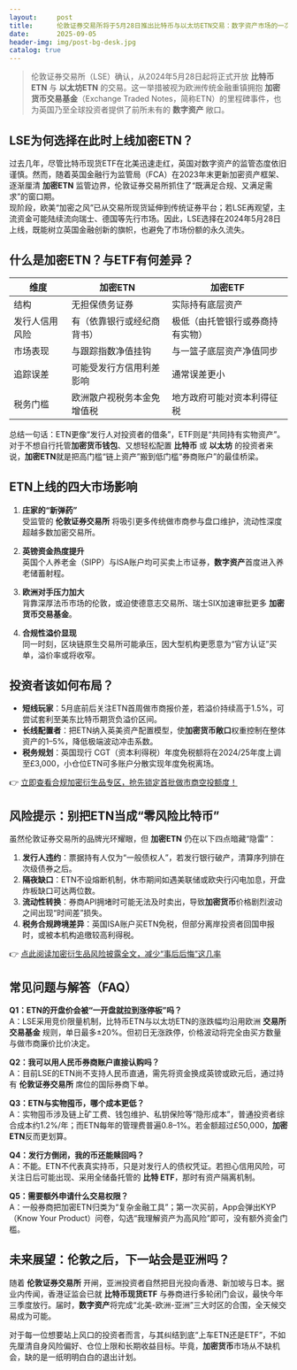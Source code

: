 ```yaml
---
layout:     post
title:      伦敦证券交易所将于5月28日推出比特币与以太坊ETN交易：数字资产市场的一次里程碑
date:       2025-09-05
header-img: img/post-bg-desk.jpg
catalog: true
---
```


> 伦敦证券交易所（LSE）确认，从2024年5月28日起将正式开放 **比特币ETN** 与 **以太坊ETN** 的交易。这一举措被视为欧洲传统金融重镇拥抱 **加密货币交易基金**（Exchange Traded Notes，简称ETN）的里程碑事件，也为英国乃至全球投资者提供了前所未有的 **数字资产** 敞口。

## LSE为何选择在此时上线加密ETN？

过去几年，尽管比特币现货ETF在北美迅速走红，英国对数字资产的监管态度依旧谨慎。然而，随着英国金融行为监管局（FCA）在2023年末更新加密资产框架、逐渐厘清 **加密ETN** 监管边界，伦敦证券交易所抓住了“既满足合规、又满足需求”的窗口期。  
现阶段，欧美“加密之风”已从交易所现货延伸到传统证券平台；若LSE再观望，主流资金可能陆续流向瑞士、德国等先行市场。因此，LSE选择在2024年5月28日上线，既能树立英国金融创新的旗帜，也避免了市场份额的永久流失。

## 什么是加密ETN？与ETF有何差异？

| 维度           | 加密ETN                               | 加密ETF                               |
|----------------|----------------------------------------|----------------------------------------|
| 结构           | 无担保债务证券                         | 实际持有底层资产                       |
| 发行人信用风险 | 有（依靠银行或经纪商背书）             | 极低（由托管银行或券商持有实物）       |
| 市场表现       | 与跟踪指数净值挂钩                     | 与一篮子底层资产净值同步               |
| 追踪误差       | 可能受发行方信用利差影响               | 通常误差更小                           |
| 税务门槛       | 欧洲散户视税务本金免增值税             | 地方政府可能对资本利得征税             |

总结一句话：ETN更像“发行人对投资者的借条”，ETF则是“共同持有实物资产”。对于不想自行托管**加密货币钱包**、又想轻松配置 **比特币** 或 **以太坊** 的投资者来说，**加密ETN**就是把高门槛“链上资产”搬到低门槛“券商账户”的最佳桥梁。

## ETN上线的四大市场影响

1. **庄家的“新弹药”**  
   受监管的 **伦敦证券交易所** 将吸引更多传统做市商参与盘口维护，流动性深度超越多数加密交易所。
   
2. **英镑资金热度提升**  
   英国个人养老金（SIPP）与ISA账户均可买卖上市证券，**数字资产**首度进入养老储蓄射程。
   
3. **欧洲对手压力加大**  
   背靠深厚法币市场的伦敦，或迫使德意志交易所、瑞士SIX加速审批更多 **加密货币交易基金**。
   
4. **合规性溢价显现**  
   同一时刻，区块链原生交易所可能承压，因大型机构更愿意为“官方认证”买单，溢价率或将收窄。

## 投资者该如何布局？

- **短线玩家**：5月底前后关注ETN首周做市商报价差，若溢价持续高于1.5%，可尝试套利至美东比特币期货负溢价区间。  
- **长线配置者**：把ETN纳入英美资产配置模型，使**加密货币敞口**权重控制在整体资产的1–5%，降低极端波动冲击系数。  
- **税务规划**：英国现行 CGT（资本利得税）年度免税额将在2024/25年度上调至£3,000，小仓位ETN可多账户分散实现年度免税离场。

👉 [立即查看合规加密衍生品专区，抢先锁定首批做市商空投额度！](https://okxdog.com/)

## 风险提示：别把ETN当成“零风险比特币”

虽然伦敦证券交易所的品牌光环耀眼，但 **加密ETN** 仍在以下四点暗藏“隐雷”：

1. **发行人违约**：票据持有人仅为“一般债权人”，若发行银行破产，清算序列排在次级债券之后。  
2. **隔夜缺口**：ETN不设熔断机制，休市期间如遇美联储或欧央行闪电加息，开盘炸板缺口可达两位数。  
3. **流动性转换**：券商API拥堵时可能无法及时卖出，导致**加密货币**价格剧烈波动之间出现“时间差”损失。  
4. **税务合规跨境差异**：英国ISA账户买ETN免税，但部分离岸投资者回国申报时，或被本机构追缴较高利得税。

👉 [点此阅读加密衍生品风险披露全文，减少“事后后悔”这几率](https://okxdog.com/)

## 常见问题与解答（FAQ）

**Q1：ETN的开盘价会被“一开盘就拉到涨停板”吗？**  
A：LSE采用竞价限量机制，比特币ETN与以太坊ETN的涨跌幅均沿用欧洲 **交易所交易基金** 规则，单日最多±20%。但初日无涨跌停，价格波动将完全由买方数量与做市商廉价比价决定。  

**Q2：我可以用人民币券商账户直接认购吗？**  
A：目前LSE的ETN尚不支持人民币直通，需先将资金换成英镑或欧元后，通过持有 **伦敦证券交易所** 席位的国际券商下单。  

**Q3：ETN与实物囤币，哪个成本更低？**  
A：实物囤币涉及链上矿工费、钱包维护、私钥保险等“隐形成本”，普通投资者综合成本约1.2%/年；而ETN每年的管理费普遍0.8–1%。若金额超过£50,000，**加密ETN**反而更划算。  

**Q4：发行方倒闭，我的币还能赎回吗？**  
A：不能。ETN不代表真实持币，只是对发行人的债权凭证。若担心信用风险，可关注日后可能出现、采用全储备托管的 **比特 ETF**，那时有资产隔离机制。  

**Q5：需要额外申请什么交易权限？**  
A：一般券商把加密ETN归类为“复杂金融工具”；第一次买前，App会弹出KYP（Know Your Product）问卷，勾选“我理解资产为高风险”即可，没有额外资金门槛。  

## 未来展望：伦敦之后，下一站会是亚洲吗？

随着 **伦敦证券交易所** 开闸，亚洲投资者自然把目光投向香港、新加坡与日本。据业内传闻，香港证监会已就 **比特币现货ETF** 与券商进行多轮闭门会议，最快今年三季度放行。届时，**数字资产**将完成“北美-欧洲-亚洲”三大时区的合围，全天候交易成为可能。

对于每一位想要站上风口的投资者而言，与其纠结到底“上车ETN还是ETF”，不如先厘清自身风险偏好、仓位上限和长期收益目标。毕竟，**加密货币**市场从不缺机会，缺的是一纸明明白白的退出计划。
